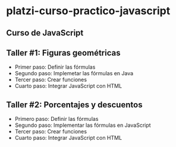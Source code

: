 # platzi-curso-practico-javascript

## Curso de JavaScript

## Taller #1: Figuras geométricas

- Primer paso: Definir las fórmulas
- Segundo paso: Implemetar las fórmulas en Java
- Tercer paso: Crear funciones
- Cuarto paso: Integrar JavaScript con HTML

## Taller #2: Porcentajes y descuentos

- Primero paso: Definir las fórmulas
- Segundo paso: Implementar las fórmulas en JavaScript
- Tercer paso: Crear funciones
- Cuarto paso: Integrar JavaScript con HTML